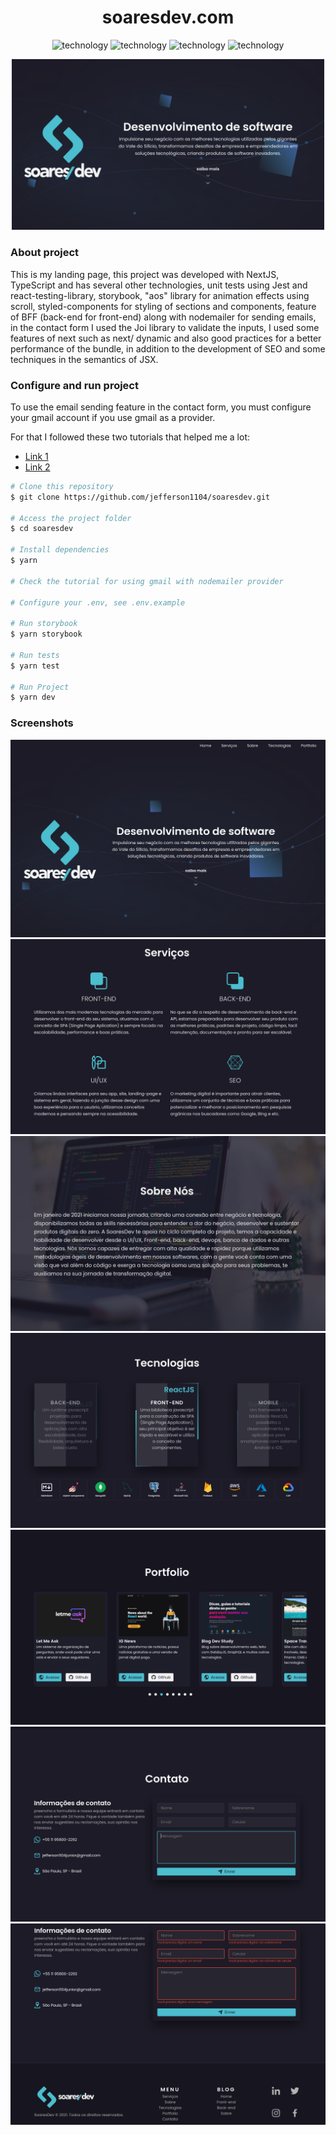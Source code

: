 <div align="center" style="margin-bottom: 20px;">
  <h1>soaresdev.com</h1>
  <p align="center">
    <img alt="technology" src="https://img.shields.io/badge/TypeScript-007ACC?style=for-the-badge&logo=typescript&logoColor=white">
    <img alt="technology" src="https://img.shields.io/badge/next.js-000000?style=for-the-badge&logo=nextdotjs&logoColor=white">
    <img alt="technology" src="https://img.shields.io/badge/styled--components-DB7093?style=for-the-badge&logo=styled-components&logoColor=white">
    <img alt="technology" src="https://img.shields.io/badge/Jest-C21325?style=for-the-badge&logo=jest&logoColor=white">
  </p>
  <img alt="soaresdev" src="./public/screenshots/readme-banner.png" width="500" heigth="auto"/>
</div>

### About project
This is my landing page, this project was developed with NextJS, TypeScript and has several other technologies, unit tests using Jest and react-testing-library, storybook, "aos" library for animation effects using scroll, styled-components for styling of sections and components, feature of BFF (back-end for front-end) along with nodemailer for sending emails, in the contact form I used the Joi library to validate the inputs, I used some features of next such as next/ dynamic and also good practices for a better performance of the bundle, in addition to the development of SEO and some techniques in the semantics of JSX.

### Configure and run project
To use the email sending feature in the contact form, you must configure your gmail account if you use gmail as a provider.

For that I followed these two tutorials that helped me a lot:
- [Link 1](https://www.woolha.com/tutorials/node-js-send-email-using-gmail-with-nodemailer-oauth-2)
- [Link 2](https://medium.com/nerd-for-tech/coding-a-contact-form-with-next-js-and-nodemailer-d3a8dc6cd645)

```bash
# Clone this repository
$ git clone https://github.com/jefferson1104/soaresdev.git

# Access the project folder
$ cd soaresdev

# Install dependencies
$ yarn

# Check the tutorial for using gmail with nodemailer provider

# Configure your .env, see .env.example

# Run storybook
$ yarn storybook

# Run tests
$ yarn test

# Run Project
$ yarn dev
```


### Screenshots
<p align="center">
  <img src="./public/screenshots/screenshot-01.png">
  <img src="./public/screenshots/screenshot-02.png">
  <img src="./public/screenshots/screenshot-03.png">
  <img src="./public/screenshots/screenshot-04.png">
  <img src="./public/screenshots/screenshot-05.png">
  <img src="./public/screenshots/screenshot-06.png">
  <img src="./public/screenshots/screenshot-07.png">
</p>
